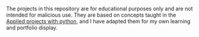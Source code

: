 The projects in this repository are for educational purposes only and are not intended for malicious use. They are based on concepts taught in the <a href="https://sabzlearn.ir/course/applied-projects-with-python/">Applied projects with python</a>, and I have adapted them for my own learning and portfolio display.
